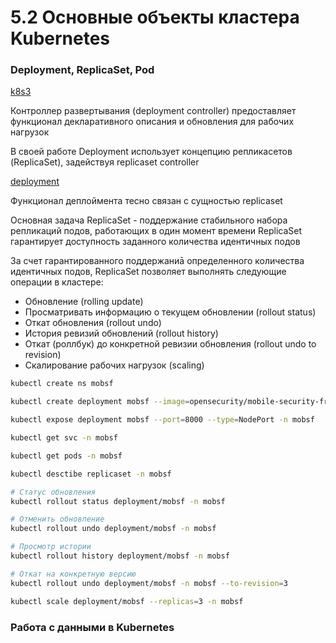 # 5.2 Основные объекты кластера Kubernetes

### Deployment, ReplicaSet, Pod

[k8s3](./k8s3.png)

Контроллер развертывания (deployment controller) предоставляет функционал декларативного описания и обновления для рабочих нагрузок

В своей работе Deployment использует концепцию репликасетов (ReplicaSet), задействуя replicaset controller

[deployment](./deployment.png)

Функционал деплоймента тесно связан с сущностью replicaset

Основная задача ReplicaSet - поддержание стабильного набора репликаций подов, работающих в один момент времени
ReplicaSet гарантирует доступность заданного количества идентичных подов

За счет гарантированного поддержаниā определенного количества идентичных подов, ReplicaSet позволяет выполнять следующие операции в кластере:

- Обновление (rolling update)
- Просматривать информацию о текущем обновлении (rollout status)
- Откат обновления (rollout undo)
- История ревизий обновлений (rollout history)
- Откат (роллбук) до конкретной ревизии обновления (rollout undo to revision)
- Скалирование рабочих нагрузок (scaling)


```bash
kubectl create ns mobsf

kubectl create deployment mobsf --image=opensecurity/mobile-security-framework-mobsf:v3.1.1 -n mobsf

kubectl expose deployment mobsf --port=8000 --type=NodePort -n mobsf

kubectl get svc -n mobsf

kubectl get pods -n mobsf

kubectl desctibe replicaset -n mobsf

# Статус обновления
kubectl rollout status deployment/mobsf -n mobsf

# Отменить обновление
kubectl rollout undo deployment/mobsf -n mobsf

# Просмотр истории
kubectl rollout history deployment/mobsf -n mobsf

# Откат на конкретную версию
kubectl rollout undo deployment/mobsf -n mobsf --to-revision=3

kubectl scale deployment/mobsf --replicas=3 -n mobsf
```

### Работа с данными в Kubernetes
